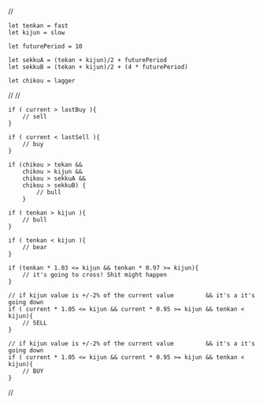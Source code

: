 //

    let tenkan = fast
    let kijun = slow

    let futurePeriod = 10

    let sekkuA = (tekan + kijun)/2 + futurePeriod
    let sekkuB = (tekan + kijun)/2 + (4 * futurePeriod)

    let chikou = lagger


//
//

    if ( current > lastBuy ){
        // sell
    }

    if ( current < lastSell ){
        // buy
    }

    if (chikou > tekan &&
        chikou > kijun &&
        chikou > sekkuA &&
        chikou > sekkuB) {
            // bull
        }

    if ( tenkan > kijun ){
        // bull
    }

    if ( tenkan < kijun ){
        // bear
    }

    if (tenkan * 1.03 <= kijun && tenkan * 0.97 >= kijun){
        // it's going to cross! Shit might happen
    }

    // if kijun value is +/-2% of the current value         && it's a it's going down
    if ( current * 1.05 <= kijun && current * 0.95 >= kijun && tenkan < kijun){
        // SELL
    }

    // if kijun value is +/-2% of the current value         && it's a it's going down
    if ( current * 1.05 <= kijun && current * 0.95 >= kijun && tenkan < kijun){
        // BUY
    }

//

